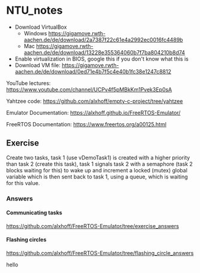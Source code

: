 # NTU_notes

- Download VirtualBox
    - Windows https://gigamove.rwth-aachen.de/de/download/2a7387f22c61e4a2992ec0016fc4489b
    - Mac https://gigamove.rwth-aachen.de/de/download/13228e355364060b7f7ba804210b8d74
- Enable virtualization in BIOS, google this if you don't know what this is
- Download VM file: https://gigamove.rwth-aachen.de/de/download/0ed71e4b7f5c4e40b1fc38e1247c8812


YouTube lectures: https://www.youtube.com/channel/UCPv4f5pMBkKm1Pvek3Ep0sA

Yahtzee code: https://github.com/alxhoff/empty-c-project/tree/yahtzee

Emulator Documentation: https://alxhoff.github.io/FreeRTOS-Emulator/

FreeRTOS Documentation: https://www.freertos.org/a00125.html

## Exercise

Create two tasks, task 1 (use vDemoTask1) is created with a higher priority than task 2 (create this task), task 1 signals task 2 with a semaphore (task 2 blocks waiting for this) to wake up and increment a locked (mutex) global variable which is then sent back to task 1, using a queue, which is waiting for this value.

### Answers

#### Communicating tasks

https://github.com/alxhoff/FreeRTOS-Emulator/tree/exercise_answers

#### Flashing circles

https://github.com/alxhoff/FreeRTOS-Emulator/tree/flashing_circle_answers


hello
